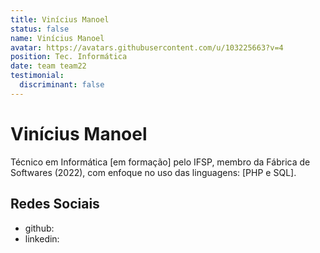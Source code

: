```yaml
---
title: Vinícius Manoel
status: false
name: Vinícius Manoel
avatar: https://avatars.githubusercontent.com/u/103225663?v=4
position: Tec. Informática
date: team team22
testimonial:
  discriminant: false
---
```

# Vinícius Manoel

Técnico em Informática [em formação] pelo IFSP, membro da Fábrica de Softwares (2022), com enfoque no uso das linguagens: [PHP e SQL].

## Redes Sociais

- github:
- linkedin:
